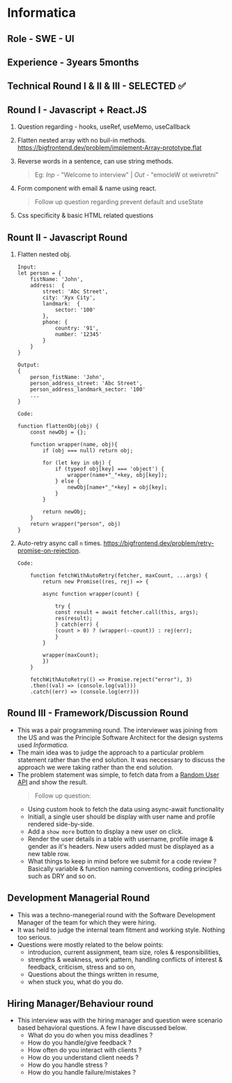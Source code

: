 # Informatica

## Role - SWE - UI

## Experience - 3years 5months

## Technical Round I & II & III - SELECTED ✅

## Round I - Javascript + React.JS

1. Question regarding - hooks, useRef, useMemo, useCallback

1. Flatten nested array with no buil-in methods.
   https://bigfrontend.dev/problem/implement-Array-prototype.flat

1. Reverse words in a sentence, can use string methods.

   > Eg: _Inp_ - "Welcome to interview" | _Out_ - "emocleW ot weivretni"

1. Form component with email & name using react.

   > Follow up question regarding prevent default and useState

1. Css specificity & basic HTML related questions

## Rount II - Javascript Round

1. Flatten nested obj.

   ```
   Input:
   let person = {
       fistName: 'John',
       address:  {
           street: 'Abc Street',
           city: 'Xyx City',
           landmark:  {
               sector: '100'
           },
           phone: {
               country: '91',
               number: '12345'
           }
       }
   }

   Output:
   {
       person_fistName: 'John',
       person_address_street: 'Abc Street',
       person_address_landmark_sector: '100'
       ...
   }
   ```

   ```
   Code:

   function flattenObj(obj) {
       const newObj = {};

       function wrapper(name, obj){
           if (obj === null) return obj;

           for (let key in obj) {
               if (typeof obj[key] === 'object') {
                   wrapper(name+"_"+key, obj[key]);
               } else {
                   newObj[name+"_"+key] = obj[key];
               }
           }

           return newObj;
       }
       return wrapper("person", obj)
   }

   ```

1. Auto-retry async call `n` times. https://bigfrontend.dev/problem/retry-promise-on-rejection.

   ```
   Code:

       function fetchWithAutoRetry(fetcher, maxCount, ...args) {
           return new Promise((res, rej) => {

           async function wrapper(count) {

               try {
               const result = await fetcher.call(this, args);
               res(result);
               } catch(err) {
               (count > 0) ? (wrapper(--count)) : rej(err);
               }
           }

           wrapper(maxCount);
           })
       }

       fetchWithAutoRetry(() => Promise.reject("error"), 3)
       .then((val) => (console.log(val)))
       .catch((err) => (console.log(err)))
   ```

## Round III - Framework/Discussion Round

- This was a pair programming round. The interviewer was joining from the US and was the Principle Software Architect for the design systems used _Informatica_.
- The main idea was to judge the approach to a particular problem statement rather than the end solution. It was neccessary to discuss the approach we were taking rather than the end solution.
- The problem statement was simple, to fetch data from a [Random User API](https://randomuser.me/api/) and show the result.
  > Follow up question:
  - Using custom hook to fetch the data using async-await functionality
  - Initiall, a single user should be display with user name and profile rendered side-by-side.
  - Add a `show more` button to display a new user on click.
  - Render the user details in a table with username, profile image & gender as it's headers. New users added must be displayed as a new table row.
  - What things to keep in mind before we submit for a code review ? Basically variable & function naming conventions, coding principles such as DRY and so on.

## Development Managerial Round

- This was a techno-manegerial round with the Software Development Manager of the team for which they were hiring.
- It was held to judge the internal team fitment and working style. Nothing too serious.
- Questions were mostly related to the below points:
  - introducion, current assignment, team size, roles & responsibilities,
  - strengths & weakness, work pattern, handling conflicts of interest & feedback, criticism, stress and so on,
  - Questions about the things written in resume,
  - when stuck you, what do you do.

## Hiring Manager/Behaviour round

- This interview was with the hiring manager and question were scenario based behavioral questions. A few I have discussed below.
  - What do you do when you miss deadlines ?
  - How do you handle/give feedback ?
  - How often do you interact with clients ?
  - How do you understand client needs ?
  - How do you handle stress ?
  - How do you handle failure/mistakes ?
